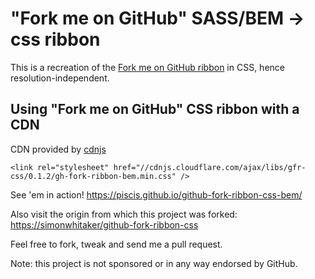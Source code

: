 # "Fork me on GitHub" SASS/BEM -> css ribbon

This is a recreation of the [Fork me on GitHub ribbon](https://github.com/blog/273-github-ribbons)
in CSS, hence resolution-independent.

## Using "Fork me on GitHub" CSS ribbon with a CDN

CDN provided by [cdnjs](https://cdnjs.com/libraries/gfr-css)
```
<link rel="stylesheet" href="//cdnjs.cloudflare.com/ajax/libs/gfr-css/0.1.2/gh-fork-ribbon-bem.min.css" />
```

See 'em in action! <https://piscis.github.io/github-fork-ribbon-css-bem/>

Also visit the origin from which this project was forked: <https://simonwhitaker/github-fork-ribbon-css> 

Feel free to fork, tweak and send me a pull request.

Note: this project is not sponsored or in any way endorsed by GitHub.
